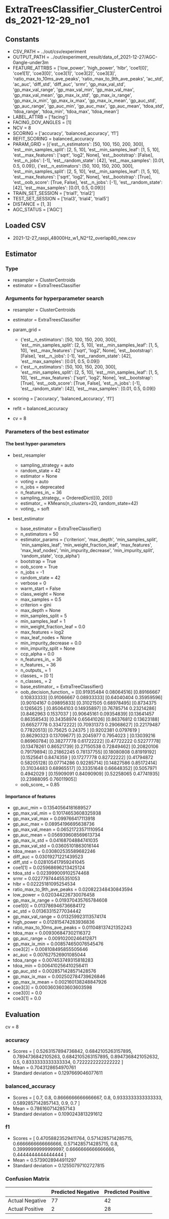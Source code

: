 # ExtraTreesClassifier_ClusterCentroids_2021-12-29_no1
## Constants
- CSV_PATH = ../out/csv/experiment
- OUTPUT_PATH = ../out/experiment_result/data_of_2021-12-27/AGC-0angle-under3m
- FEATURE_ATTRBS = ['low_power', 'high_power', 'hlbr', 'coe1[0]', 'coe1[1]', 'coe3[0]', 'coe3[1]', 'coe3[2]', 'coe3[3]', 'ratio_max_to_10ms_ave_peaks', 'ratio_max_to_9th_ave_peaks', 'ac_std', 'ac_auc', 'diff_std', 'diff_auc', 'srmr', 'gp_max_val_std', 'gp_max_val_range', 'gp_max_val_min', 'gp_max_val_max', 'gp_max_val_mean', 'gp_max_ix_std', 'gp_max_ix_range', 'gp_max_ix_min', 'gp_max_ix_max', 'gp_max_ix_mean', 'gp_auc_std', 'gp_auc_range', 'gp_auc_min', 'gp_auc_max', 'gp_auc_mean', 'tdoa_std', 'tdoa_range', 'tdoa_min', 'tdoa_max', 'tdoa_mean']
- LABEL_ATTRB = ['facing']
- FACING_DOV_ANGLES = [1]
- NCV = 8
- SCORING = ['accuracy', 'balanced_accuracy', 'f1']
- REFIT_SCORING = balanced_accuracy
- PARAM_GRID = [{'est__n_estimators': [50, 100, 150, 200, 300], 'est__min_samples_split': [2, 5, 10], 'est__min_samples_leaf': [1, 5, 10], 'est__max_features': ['sqrt', 'log2', None], 'est__bootstrap': [False], 'est__n_jobs': [-1], 'est__random_state': [42], 'est__max_samples': [0.01, 0.5, 0.09]}, {'est__n_estimators': [50, 100, 150, 200, 300], 'est__min_samples_split': [2, 5, 10], 'est__min_samples_leaf': [1, 5, 10], 'est__max_features': ['sqrt', 'log2', None], 'est__bootstrap': [True], 'est__oob_score': [True, False], 'est__n_jobs': [-1], 'est__random_state': [42], 'est__max_samples': [0.01, 0.5, 0.09]}]
- TRAIN_SET_SESSION = ['trial1', 'trial2']
- TEST_SET_SESSION = ['trial3', 'trial4', 'trial5']
- DISTANCE = [1, 3]
- AGC_STATUS = ['AGC']

## Loaded CSV
- 2021-12-27_raspi_48000Hz_w1_N2^12_overlap80_new.csv

## Estimator
### Type
- resampler = ClusterCentroids
- estimator = ExtraTreesClassifier

### Arguments for hyperparameter search
- resampler = ClusterCentroids
- estimator = ExtraTreesClassifier
- param_grid = 
	- {'est__n_estimators': [50, 100, 150, 200, 300], 'est__min_samples_split': [2, 5, 10], 'est__min_samples_leaf': [1, 5, 10], 'est__max_features': ['sqrt', 'log2', None], 'est__bootstrap': [False], 'est__n_jobs': [-1], 'est__random_state': [42], 'est__max_samples': [0.01, 0.5, 0.09]}
	- {'est__n_estimators': [50, 100, 150, 200, 300], 'est__min_samples_split': [2, 5, 10], 'est__min_samples_leaf': [1, 5, 10], 'est__max_features': ['sqrt', 'log2', None], 'est__bootstrap': [True], 'est__oob_score': [True, False], 'est__n_jobs': [-1], 'est__random_state': [42], 'est__max_samples': [0.01, 0.5, 0.09]}

- scoring = ['accuracy', 'balanced_accuracy', 'f1']
- refit = balanced_accuracy
- cv = 8

### Parameters of the best estimator
#### The best hyper-parameters
- best_resampler
	- sampling_strategy = auto
	- random_state = 42
	- estimator = None
	- voting = auto
	- n_jobs = deprecated
	- n_features_in_ = 36
	- sampling_strategy_ = OrderedDict([(0, 20)])
	- estimator_ = KMeans(n_clusters=20, random_state=42)
	- voting_ = soft

- best_estimator
	- base_estimator = ExtraTreeClassifier()
	- n_estimators = 50
	- estimator_params = ('criterion', 'max_depth', 'min_samples_split', 'min_samples_leaf', 'min_weight_fraction_leaf', 'max_features', 'max_leaf_nodes', 'min_impurity_decrease', 'min_impurity_split', 'random_state', 'ccp_alpha')
	- bootstrap = True
	- oob_score = True
	- n_jobs = -1
	- random_state = 42
	- verbose = 0
	- warm_start = False
	- class_weight = None
	- max_samples = 0.5
	- criterion = gini
	- max_depth = None
	- min_samples_split = 5
	- min_samples_leaf = 1
	- min_weight_fraction_leaf = 0.0
	- max_features = log2
	- max_leaf_nodes = None
	- min_impurity_decrease = 0.0
	- min_impurity_split = None
	- ccp_alpha = 0.0
	- n_features_in_ = 36
	- n_features_ = 36
	- n_outputs_ = 1
	- classes_ = [0 1]
	- n_classes_ = 2
	- base_estimator_ = ExtraTreeClassifier()
	- oob_decision_function_ = [[0.91935484 0.08064516]
 [0.89166667 0.10833333]
 [0.91066667 0.08933333]
 [0.64040404 0.35959596]
 [0.90104167 0.09895833]
 [0.31021505 0.68978495]
 [0.8734375  0.1265625 ]
 [0.85064103 0.14935897]
 [0.76785714 0.23214286]
 [0.8462963  0.1537037 ]
 [0.90645161 0.09354839]
 [0.13641457 0.86358543]
 [0.34358974 0.65641026]
 [0.86376812 0.13623188]
 [0.66527778 0.33472222]
 [0.70931373 0.29068627]
 [0.22179487 0.77820513]
 [0.75625    0.24375   ]
 [0.9202381  0.0797619 ]
 [0.86290323 0.13709677]
 [0.2045977  0.7954023 ]
 [0.13039216 0.86960784]
 [0.38277778 0.61722222]
 [0.47722222 0.52277778]
 [0.13478261 0.86521739]
 [0.27150538 0.72849462]
 [0.20820106 0.79179894]
 [0.21862245 0.78137755]
 [0.18080808 0.81919192]
 [0.1525641  0.8474359 ]
 [0.17277778 0.82722222]
 [0.41794872 0.58205128]
 [0.07714286 0.92285714]
 [0.14827586 0.85172414]
 [0.31034483 0.68965517]
 [0.33351648 0.66648352]
 [0.5057971  0.4942029 ]
 [0.15909091 0.84090909]
 [0.52258065 0.47741935]
 [0.23988095 0.76011905]]
	- oob_score_ = 0.85

#### Importance of features
- gp_auc_min = 0.13540564181689527
- gp_max_val_min = 0.10174653608325938
- gp_max_val_max = 0.099766417113918
- gp_auc_max = 0.08954196695638736
- gp_max_val_mean = 0.06521723571110954
- gp_auc_mean = 0.056939608569613734
- gp_max_ix_std = 0.04168704884741035
- gp_max_val_std = 0.03605101863016144
- tdoa_mean = 0.030802535589682246
- diff_auc = 0.03019271221439523
- diff_std = 0.028105417959241045
- coe1[1] = 0.025968696213425124
- tdoa_std = 0.023999009102574468
- srmr = 0.022779744455351053
- hlbr = 0.02225181095254534
- ratio_max_to_9th_ave_peaks = 0.020822348430843594
- low_power = 0.020344226730076458
- gp_max_ix_range = 0.019370435765784608
- coe1[0] = 0.013786946736684172
- ac_std = 0.01363315277034442
- gp_max_val_range = 0.013259923113574174
- high_power = 0.012815474283936836
- ratio_max_to_10ms_ave_peaks = 0.011048137421352243
- tdoa_max = 0.009306847302116372
- gp_auc_range = 0.00910200246412871
- gp_max_ix_min = 0.008574650076545476
- coe3[2] = 0.008108495855505646
- ac_auc = 0.007627526901085044
- tdoa_range = 0.007453749315818283
- tdoa_min = 0.006410256410256411
- gp_auc_std = 0.0028571428571428576
- gp_max_ix_max = 0.002502784739626846
- gp_max_ix_mean = 0.002160138248847926
- coe3[3] = 0.0003603603603603598
- coe3[0] = 0.0
- coe3[1] = 0.0

## Evaluation
cv = 8
### accuracy
- Scores = [ 0.5263157894736842, 0.6842105263157895, 0.7894736842105263, 0.6842105263157895, 0.8947368421052632, 0.5, 0.8333333333333334, 0.7222222222222222 ]
- Mean = 0.7043128654970761
- Standard deviation = 0.1297669046077611

### balanced_accuracy
- Scores = [ 0.7, 0.8, 0.8666666666666667, 0.8, 0.9333333333333333, 0.5892857142857143, 0.9, 0.7 ]
- Mean = 0.7861607142857143
- Standard deviation = 0.1090243813291612

### f1
- Scores = [ 0.47058823529411764, 0.5714285714285715, 0.6666666666666666, 0.5714285714285715, 0.8, 0.39999999999999997, 0.6666666666666666, 0.4444444444444444 ]
- Mean = 0.5739028944911297
- Standard deviation = 0.12550797102727815

### Confusion Matrix
|  | Predicted Negative | Predicted Positive |
| --- | --- | --- |
| Actual Negative | 77 | 42 |
| Actual Positive | 2 | 28 |

      